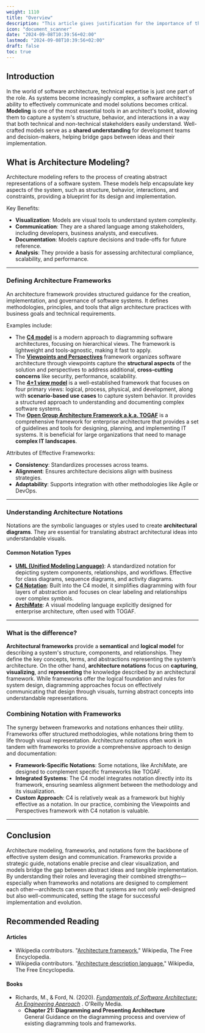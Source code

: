 ```yaml
---
weight: 1110
title: "Overview"
description: "This article gives justification for the importance of the skills listed in the chapter."
icon: "document_scanner"
date: "2024-09-08T10:39:56+02:00"
lastmod: "2024-09-08T10:39:56+02:00"
draft: false
toc: true
---
```


## Introduction

In the world of software architecture, technical expertise is just one part of the role. As systems become increasingly complex, a software architect's ability
to effectively communicate and model solutions becomes critical. **Modeling** is one of the most essential tools in an architect's toolkit, allowing them to capture a system's structure, behavior, and interactions in a way that both technical and non-technical stakeholders easily understand. Well-crafted models serve as a **shared understanding** for development teams and decision-makers, helping bridge gaps between ideas and their implementation.

## What is Architecture Modeling?

Architecture modeling refers to the process of creating abstract representations of a software system. These models help encapsulate key aspects of the system, such as structure, behavior, interactions, and constraints, providing a blueprint for its design and implementation.

Key Benefits:

* **Visualization**: Models are visual tools to understand system complexity.
* **Communication**: They are a shared language among stakeholders, including developers, business analysts, and executives.
* **Documentation**: Models capture decisions and trade-offs for future reference.
* **Analysis**: They provide a basis for assessing architectural compliance, scalability, and performance.

---

### Defining Architecture Frameworks

An architecture framework provides structured guidance for the creation, implementation, and governance of software systems. It defines methodologies, principles, and tools that align architecture practices with business goals and technical requirements.

Examples include:

* The **[C4 model](https://c4model.com/introduction)** is a modern approach to diagramming software architectures, focusing on hierarchical views. The framework is lightweight and tools-agnostic, making it fast to apply.
* The **[Viewpoints and Perspectives](https://www.viewpoints-and-perspectives.info/home/book/)** framework organizes software architecture through viewpoints capture the **structural aspects** of the solution and perspectives to address additional, **cross-cutting concerns** like security, performance, scalability.
* The **[4+1 view model](https://www.cs.ubc.ca/~gregor/teaching/papers/4+1view-architecture.pdf)** is a well-established framework that focuses on four primary views: logical, process, physical, and development, along with  **scenario-based use cases** to capture system behavior. It provides a structured approach to understanding and documenting complex software systems.
* The **[Open Group Architecture Framework a.k.a. TOGAF](https://pubs.opengroup.org/togaf-standard/)** is a comprehensive framework for enterprise architecture that provides a set of guidelines and tools for designing, planning, and implementing IT systems. It is beneficial for large organizations that need to manage **complex IT landscapes**.

Attributes of Effective Frameworks:

* **Consistency**: Standardizes processes across teams.
* **Alignment**: Ensures architecture decisions align with business strategies.
* **Adaptability**: Supports integration with other methodologies like Agile or DevOps.

---

### Understanding Architecture Notations

Notations are the symbolic languages or styles used to create **architectural diagrams**. They are essential for translating abstract architectural ideas into understandable visuals.

#### Common Notation Types

* **[UML (Unified Modeling Language)](https://www.conceptdraw.com/How-To-Guide/uml-diagrams)**: A standardized notation for depicting system components, relationships, and workflows. Effective for class diagrams, sequence diagrams, and activity diagrams.
* **[C4 Notation](https://c4model.com/diagrams/notation)**: Built into the C4 model, it simplifies diagramming with four layers of abstraction and focuses on clear labeling and relationships over complex symbols.
* **[ArchiMate](https://pubs.opengroup.org/architecture/archimate3-doc/)**: A visual modeling language explicitly designed for enterprise architecture, often used with TOGAF.

---

### What is the difference?

**Architectural frameworks** provide a **semantical** and **logical model** for describing a system's structure, components, and relationships. They define the
key concepts, terms, and abstractions representing the system’s architecture. On the other hand, **architecture notations** focus on **capturing**,
**visualizing**, and **representing** the knowledge described by an architectural framework. While frameworks offer the logical foundation and rules
for system design, diagramming approaches focus on effectively communicating that design through visuals, turning abstract concepts into understandable representations.

### Combining Notation with Frameworks

The synergy between frameworks and notations enhances their utility. Frameworks offer structured methodologies, while notations bring them to life through visual representation. Architecture notations often work in tandem with frameworks to provide a comprehensive approach to design and documentation:

* **Framework-Specific Notations**: Some notations, like ArchiMate, are designed to complement specific frameworks like TOGAF.
* **Integrated Systems**: The C4 model integrates notation directly into its framework, ensuring seamless alignment between the methodology and its visualization.
* **Custom Approach**: C4 is relatively weak as a framework but highly effective as a notation. In our practice, combining the Viewpoints and Perspectives framework with C4 notation is valuable.

---

## Conclusion

Architecture modeling, frameworks, and notations form the backbone of effective system design and communication. Frameworks provide a strategic guide, notations enable precise and clear visualization, and models bridge the gap between abstract ideas and tangible implementation. By understanding their roles and leveraging their combined strengths—especially when frameworks and notations are designed to complement each other—architects can ensure that systems are not only well-designed but also well-communicated, setting the stage for successful implementation and evolution.

## Recommended Reading

#### Articles

* Wikipedia contributors. "[Architecture framework.](https://en.wikipedia.org/wiki/Architecture_framework)" Wikipedia, The Free Encyclopedia.
* Wikipedia contributors. "[Architecture description language.](https://en.wikipedia.org/wiki/Architecture_description_language)" Wikipedia, The Free Encyclopedia.

#### Books

* Richards, M., & Ford, N. (2020). *[Fundamentals of Software Architecture: An Engineering Approach](https://www.oreilly.com/library/view/fundamentals-of-software/9781492043447/)* . O'Reilly Media.
  * **Chapter 21: Diagramming and Presenting Architecture**\
    General Guidance on the diagramming process and overview of existing diagramming
    tools and frameworks.

